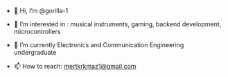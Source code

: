 - 👋 Hi, I’m @gorilla-1
- 👀 I’m interested in :
  musical instruments, gaming, backend development, microcontrollers

- 🌱 I’m currently Electronics and Communication Engineering undergraduate
- 📫 How to reach: mertkrkmaz1@gmail.com

<!---
gorilla-1/gorilla-1 is a ✨ special ✨ repository because its `README.md` (this file) appears on your GitHub profile.
You can click the Preview link to take a look at your changes.
--->
